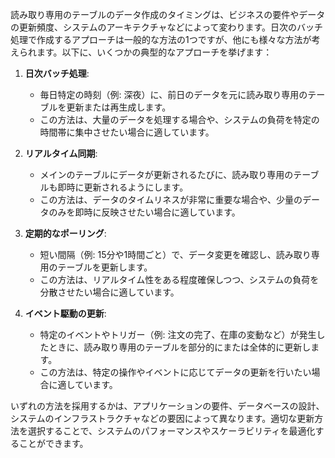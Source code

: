
読み取り専用のテーブルのデータ作成のタイミングは、ビジネスの要件やデータの更新頻度、システムのアーキテクチャなどによって変わります。日次のバッチ処理で作成するアプローチは一般的な方法の1つですが、他にも様々な方法が考えられます。以下に、いくつかの典型的なアプローチを挙げます：

1. **日次バッチ処理**:
    - 毎日特定の時刻（例: 深夜）に、前日のデータを元に読み取り専用のテーブルを更新または再生成します。
    - この方法は、大量のデータを処理する場合や、システムの負荷を特定の時間帯に集中させたい場合に適しています。

2. **リアルタイム同期**:
    - メインのテーブルにデータが更新されるたびに、読み取り専用のテーブルも即時に更新されるようにします。
    - この方法は、データのタイムリネスが非常に重要な場合や、少量のデータのみを即時に反映させたい場合に適しています。

3. **定期的なポーリング**:
    - 短い間隔（例: 15分や1時間ごと）で、データ変更を確認し、読み取り専用のテーブルを更新します。
    - この方法は、リアルタイム性をある程度確保しつつ、システムの負荷を分散させたい場合に適しています。

4. **イベント駆動の更新**:
    - 特定のイベントやトリガー（例: 注文の完了、在庫の変動など）が発生したときに、読み取り専用のテーブルを部分的にまたは全体的に更新します。
    - この方法は、特定の操作やイベントに応じてデータの更新を行いたい場合に適しています。

いずれの方法を採用するかは、アプリケーションの要件、データベースの設計、システムのインフラストラクチャなどの要因によって異なります。適切な更新方法を選択することで、システムのパフォーマンスやスケーラビリティを最適化することができます。
